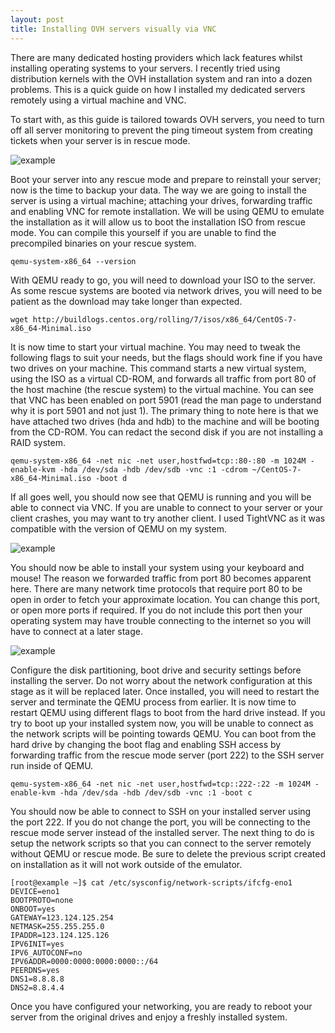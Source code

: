 ```yaml
---
layout: post
title: Installing OVH servers visually via VNC
---
```


There are many dedicated hosting providers which lack features whilst installing operating systems to your servers. I recently tried using distribution kernels with the OVH installation system and ran into a dozen problems. This is a quick guide on how I installed my dedicated servers remotely using a virtual machine and VNC.

To start with, as this guide is tailored towards OVH servers, you need to turn off all server monitoring to prevent the ping timeout system from creating tickets when your server is in rescue mode.

![example](https://cdn.jared.im/static/firefox_2016-09-12_01-01-15.png)

Boot your server into any rescue mode and prepare to reinstall your server; now is the time to backup your data. The way we are going to install the server is using a virtual machine; attaching your drives, forwarding traffic and enabling VNC for remote installation. We will be using QEMU to emulate the installation as it will allow us to boot the installation ISO from rescue mode. You can compile this yourself if you are unable to find the precompiled binaries on your rescue system.

```shell
qemu-system-x86_64 --version
```

With QEMU ready to go, you will need to download your ISO to the server. As some rescue systems are booted via network drives, you will need to be patient as the download may take longer than expected.

```shell
wget http://buildlogs.centos.org/rolling/7/isos/x86_64/CentOS-7-x86_64-Minimal.iso
```

It is now time to start your virtual machine. You may need to tweak the following flags to suit your needs, but the flags should work fine if you have two drives on your machine. This command starts a new virtual system, using the ISO as a virtual CD-ROM, and forwards all traffic from port 80 of the host machine (the rescue system) to the virtual machine. You can see that VNC has been enabled on port 5901 (read the man page to understand why it is port 5901 and not just 1). The primary thing to note here is that we have attached two drives (hda and hdb) to the machine and will be booting from the CD-ROM. You can redact the second disk if you are not installing a RAID system.

```shell
qemu-system-x86_64 -net nic -net user,hostfwd=tcp::80-:80 -m 1024M -enable-kvm -hda /dev/sda -hdb /dev/sdb -vnc :1 -cdrom ~/CentOS-7-x86_64-Minimal.iso -boot d
```

If all goes well, you should now see that QEMU is running and you will be able to connect via VNC. If you are unable to connect to your server or your client crashes, you may want to try another client. I used TightVNC as it was compatible with the version of QEMU on my system.

![example](https://cdn.jared.im/static/javaw_2016-09-12_01-32-07.png)

You should now be able to install your system using your keyboard and mouse! The reason we forwarded traffic from port 80 becomes apparent here. There are many network time protocols that require port 80 to be open in order to fetch your approximate location. You can change this port, or open more ports if required. If you do not include this port then your operating system may have trouble connecting to the internet so you will have to connect at a later stage.

![example](https://cdn.jared.im/static/javaw_2016-09-09_02-42-54.png)

Configure the disk partitioning, boot drive and security settings before installing the server. Do not worry about the network configuration at this stage as it will be replaced later. Once installed, you will need to restart the server and terminate the QEMU process from earlier. It is now time to restart QEMU using different flags to boot from the hard drive instead. If you try to boot up your installed system now, you will be unable to connect as the network scripts will be pointing towards QEMU. You can boot from the hard drive by changing the boot flag and enabling SSH access by forwarding traffic from the rescue mode server (port 222) to the SSH server run inside of QEMU.

```shell
qemu-system-x86_64 -net nic -net user,hostfwd=tcp::222-:22 -m 1024M -enable-kvm -hda /dev/sda -hdb /dev/sdb -vnc :1 -boot c
```

You should now be able to connect to SSH on your installed server using the port 222. If you do not change the port, you will be connecting to the rescue mode server instead of the installed server. The next thing to do is setup the network scripts so that you can connect to the server remotely without QEMU or rescue mode. Be sure to delete the previous script created on installation as it will not work outside of the emulator.

```shell
[root@example ~]$ cat /etc/sysconfig/network-scripts/ifcfg-eno1
DEVICE=eno1
BOOTPROTO=none
ONBOOT=yes
GATEWAY=123.124.125.254
NETMASK=255.255.255.0
IPADDR=123.124.125.126
IPV6INIT=yes
IPV6_AUTOCONF=no
IPV6ADDR=0000:0000:0000:0000::/64
PEERDNS=yes
DNS1=8.8.8.8
DNS2=8.8.4.4
```

Once you have configured your networking, you are ready to reboot your server from the original drives and enjoy a freshly installed system.
